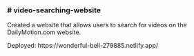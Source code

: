<h3># video-searching-website</h3>
<p>Created a website that allows users to search for videos on the DailyMotion.com website.</p>

<p>Deployed: https://wonderful-bell-279885.netlify.app/</p>
